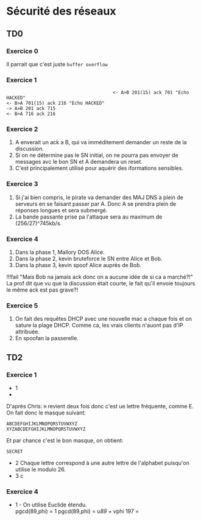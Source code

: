 # Sécurité des réseaux

## TD0

### Exercice 0

Il parrait que c'est juste `buffer overflow`

### Exercice 1

```
                                       <- A>B 201(15) ack 701 "Echo HACKED"
<- B>A 701(15) ack 216 "Echo HACKED"
-> A>B 201 ack 715
<- B>A 716 ack 216
```

### Exercice 2

1. A enverait un ack a B, qui va imméditement demander un reste de la discussion. 
2. Si on ne détermine pas le SN initial, on ne pourra pas envoyer de messages avc le bon SN et A demandera un reset. 
6. C'est principalement utilisé pour aquérir des iformations sensibles. 

### Exercice 3

1. Si j'ai bien compris, le pirate va demander des MAJ DNS à plein de serveurs en se faisant passer par A. Donc A se prendra plein de réponses longues et sera submergé.
2. La bande passante prise pa l'attaque sera au maximum de (256/27)^745kb/s.

### Exercice 4

1. Dans la phase 1, Mallory DOS Alice.
2. Dans la phase 2, kevin bruteforce le SN entre Alice et Bob.
3. Dans la phase 3, kevin spoof Alice auprès de Bob.

!!!fail "Mais Bob na jamais ack donc on a aucune idée de si ca a marché?!"
    La prof dit que vu que la discussion était courte, le fait qu'il envoie toujours le même ack est pas grave?!
    
### Exercice 5

1. On fait des requêtes DHCP avec une nouvelle mac a chaque fois et on sature la plage DHCP. Comme ca, les vrais clients n'auont pas d'IP attribuée.
2. En spoofan la passerelle.

## TD2

### Exercice 1

 - 1
 - 
D'après Chris: `H` revient deux fois donc c'est ue lettre fréquente, comme E.
On fait donc le masque suivant:
```
ABCDEFGHIJKLMNOPQRSTUVWXYZ
XYZABCDEFGHIJKLMNOPQRSTUVWXYZ
```

Et par chance c'est le bon masque, on obtient:

```
SECRET
```

 - 2 Chaque lettre correspond à une autre lettre de l'alphabet puisqu'on utilise le modulo 26.
 - 3 c


### Exercice 4

 - 1 - On utilise Euclide étendu.  
pgcd(89,phi) = 1
pgcd(89,phi) = u*89 + v*phi
197 = 
